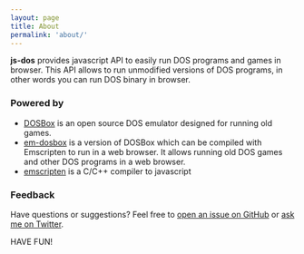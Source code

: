 ```yaml
---
layout: page
title: About
permalink: 'about/'
---
```


**js-dos** provides javascript API to easily run DOS programs and games in browser. This API allows to run unmodified versions of DOS programs, in other words you can run DOS binary in browser.


### Powered by

* [DOSBox](http://www.dosbox.com/) is an open source DOS emulator designed for running old games.
* [em-dosbox](https://github.com/dreamlayers/em-dosbox) is a version of DOSBox which can be compiled with Emscripten to run in a web browser. It allows running old DOS games and other DOS programs in a web browser.
* [emscripten](https://github.com/kripken/emscripten) is a C/C++ compiler to javascript

### Feedback

Have questions or suggestions? Feel free to [open an issue on GitHub](https://github.com/caiiiycuk/js-dos.com/issues/new) or [ask me on Twitter](https://twitter.com/caiiiycuk).

HAVE FUN!